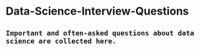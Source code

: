 # Data-Science-Interview-Questions

## `Important and often-asked questions about data science are collected here.`

